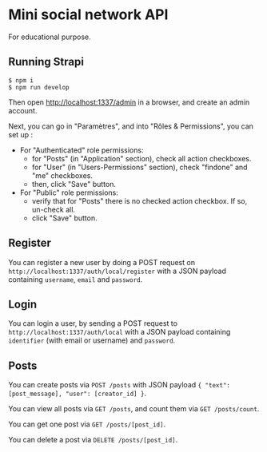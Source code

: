 # Mini social network API

For educational purpose.

## Running Strapi

```shell
$ npm i
$ npm run develop
```

Then open [http://localhost:1337/admin](http://localhost:1337/admin) in a browser, and create an admin account.

Next, you can go in "Paramètres", and into "Rôles & Permissions", you can set up :

- For "Authenticated" role permissions:
  - for "Posts" (in "Application" section), check all action checkboxes.
  - for "User" (in "Users-Permissions" section), check "findone" and "me" checkboxes.
  - then, click "Save" button.
- For "Public" role permissions:
  - verify that for "Posts" there is no checked action checkbox. If so, un-check all.
  - click "Save" button.

## Register

You can register a new user by doing a POST request on `http://localhost:1337/auth/local/register` with a JSON payload containing `username`, `email` and `password`.

## Login

You can login a user, by sending a POST request to `http://localhost:1337/auth/local` with a JSON payload containing `identifier` (with email or username) and `password`.

## Posts

You can create posts via `POST /posts` with JSON payload `{ "text": [post_message], "user": [creator_id] }`.

You can view all posts via `GET /posts`, and count them via `GET /posts/count`.

You can get one post via `GET /posts/[post_id]`.

You can delete a post via `DELETE /posts/[post_id]`.
